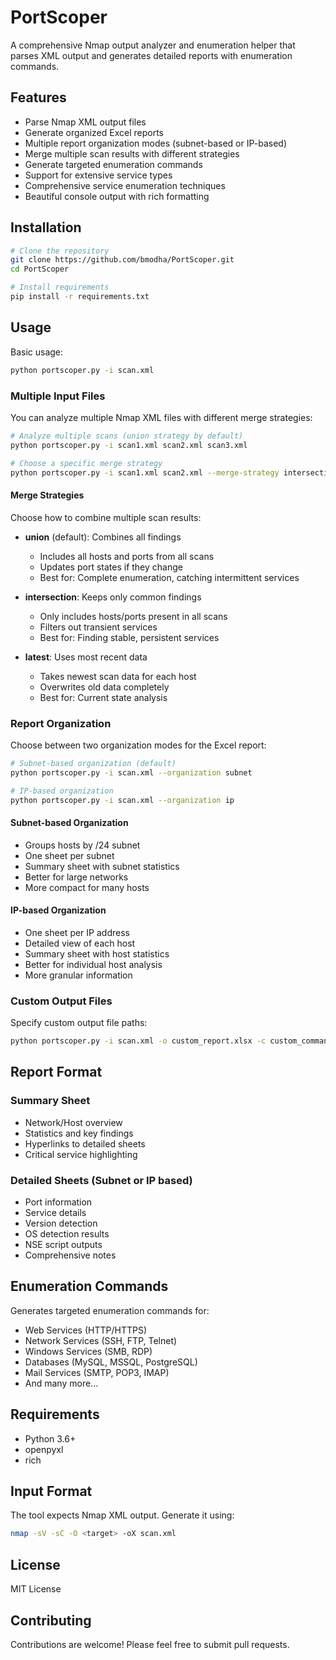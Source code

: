 # PortScoper

A comprehensive Nmap output analyzer and enumeration helper that parses XML output and generates detailed reports with enumeration commands.

## Features

- Parse Nmap XML output files
- Generate organized Excel reports
- Multiple report organization modes (subnet-based or IP-based)
- Merge multiple scan results with different strategies
- Generate targeted enumeration commands
- Support for extensive service types
- Comprehensive service enumeration techniques
- Beautiful console output with rich formatting

## Installation

```bash
# Clone the repository
git clone https://github.com/bmodha/PortScoper.git
cd PortScoper

# Install requirements
pip install -r requirements.txt
```

## Usage

Basic usage:
```bash
python portscoper.py -i scan.xml
```

### Multiple Input Files

You can analyze multiple Nmap XML files with different merge strategies:

```bash
# Analyze multiple scans (union strategy by default)
python portscoper.py -i scan1.xml scan2.xml scan3.xml

# Choose a specific merge strategy
python portscoper.py -i scan1.xml scan2.xml --merge-strategy intersection
```

#### Merge Strategies

Choose how to combine multiple scan results:

- **union** (default): Combines all findings
  - Includes all hosts and ports from all scans
  - Updates port states if they change
  - Best for: Complete enumeration, catching intermittent services

- **intersection**: Keeps only common findings
  - Only includes hosts/ports present in all scans
  - Filters out transient services
  - Best for: Finding stable, persistent services

- **latest**: Uses most recent data
  - Takes newest scan data for each host
  - Overwrites old data completely
  - Best for: Current state analysis

### Report Organization

Choose between two organization modes for the Excel report:

```bash
# Subnet-based organization (default)
python portscoper.py -i scan.xml --organization subnet

# IP-based organization
python portscoper.py -i scan.xml --organization ip
```

#### Subnet-based Organization
- Groups hosts by /24 subnet
- One sheet per subnet
- Summary sheet with subnet statistics
- Better for large networks
- More compact for many hosts

#### IP-based Organization
- One sheet per IP address
- Detailed view of each host
- Summary sheet with host statistics
- Better for individual host analysis
- More granular information

### Custom Output Files

Specify custom output file paths:
```bash
python portscoper.py -i scan.xml -o custom_report.xlsx -c custom_commands.json
```

## Report Format

### Summary Sheet
- Network/Host overview
- Statistics and key findings
- Hyperlinks to detailed sheets
- Critical service highlighting

### Detailed Sheets (Subnet or IP based)
- Port information
- Service details
- Version detection
- OS detection results
- NSE script outputs
- Comprehensive notes

## Enumeration Commands

Generates targeted enumeration commands for:
- Web Services (HTTP/HTTPS)
- Network Services (SSH, FTP, Telnet)
- Windows Services (SMB, RDP)
- Databases (MySQL, MSSQL, PostgreSQL)
- Mail Services (SMTP, POP3, IMAP)
- And many more...

## Requirements

- Python 3.6+
- openpyxl
- rich

## Input Format

The tool expects Nmap XML output. Generate it using:
```bash
nmap -sV -sC -O <target> -oX scan.xml
```

## License

MIT License

## Contributing

Contributions are welcome! Please feel free to submit pull requests.